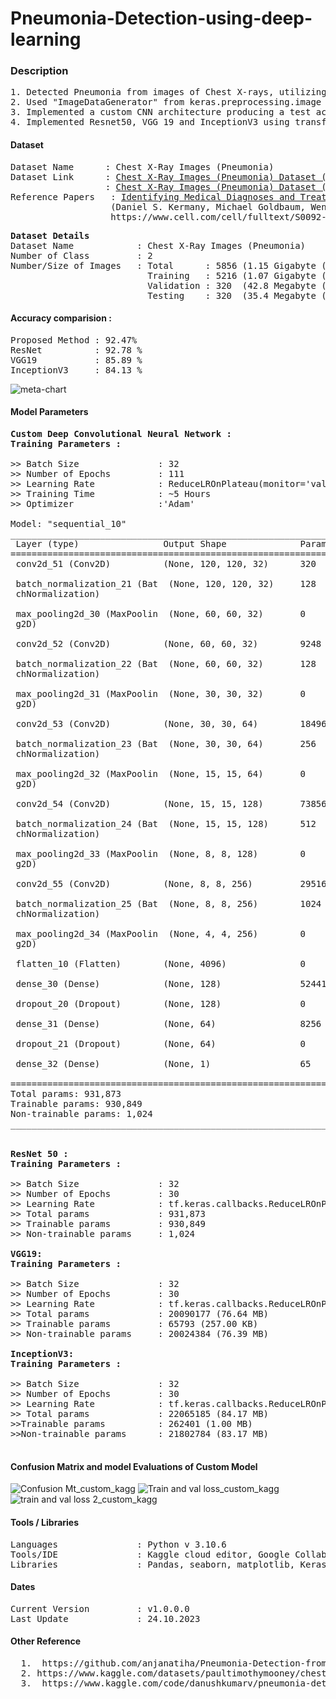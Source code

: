 # Pneumonia-Detection-using-deep-learning

### Description
<pre>
1. Detected Pneumonia from images of Chest X-rays, utilizing the kaggle data set(1.15 GB) to train the model.
2. Used "ImageDataGenerator" from keras.preprocessing.image for Data argumentation
3. Implemented a custom CNN architecture producing a test accuracy of 92.47 % and test loss of 0.39.
4. Implemented Resnet50, VGG 19 and InceptionV3 using transfer learning and compared the results to that of the custom model.
</pre>

#### Dataset
<pre>
Dataset Name      : Chest X-Ray Images (Pneumonia)
Dataset Link      : <a href=https://www.kaggle.com/paultimothymooney/chest-xray-pneumonia>Chest X-Ray Images (Pneumonia) Dataset (Kaggle)</a>
                  : <a href=https://data.mendeley.com/datasets/rscbjbr9sj/2>Chest X-Ray Images (Pneumonia) Dataset (Original Dataset)</a>
Reference Papers   : <a href=https://www.cell.com/cell/fulltext/S0092-8674(18)30154-5>Identifying Medical Diagnoses and Treatable Diseases by Image-Based Deep Learning</a>
                   (Daniel S. Kermany, Michael Goldbaum, Wenjia Cai, M. Anthony Lewis, Huimin Xia, Kang Zhang)
                   https://www.cell.com/cell/fulltext/S0092-8674(18)30154-5
</pre>


<pre>
<b>Dataset Details</b>
Dataset Name            : Chest X-Ray Images (Pneumonia)
Number of Class         : 2
Number/Size of Images   : Total      : 5856 (1.15 Gigabyte (GB))
                          Training   : 5216 (1.07 Gigabyte (GB))
                          Validation : 320  (42.8 Megabyte (MB))
                          Testing    : 320  (35.4 Megabyte (MB))
</pre>

#### Accuracy comparision :
<pre>
Proposed Method : 92.47% 
ResNet          : 92.78 %
VGG19           : 85.89 %
InceptionV3     : 84.13 %
</pre>
![meta-chart](https://github.com/sway-am/Pneumonia-Detection-using-deep-learning/assets/118014263/cf0a986e-5857-4968-aed6-c36d9f021faa)

#### <b>Model Parameters</b>
<pre>
<b>Custom Deep Convolutional Neural Network : </b>
<b>Training Parameters : </b>
  
>> Batch Size               : 32
>> Number of Epochs         : 111
>> Learning Rate            : ReduceLROnPlateau(monitor='val_accuracy', patience = 3,verbose=1, factor=0.5, min_lr=0.0001)
>> Training Time            : ~5 Hours
>> Optimizer                :'Adam'

Model: "sequential_10"
_________________________________________________________________
 Layer (type)                Output Shape              Param #   
=================================================================
 conv2d_51 (Conv2D)          (None, 120, 120, 32)      320       
                                                                 
 batch_normalization_21 (Bat  (None, 120, 120, 32)     128       
 chNormalization)                                                
                                                                 
 max_pooling2d_30 (MaxPoolin  (None, 60, 60, 32)       0         
 g2D)                                                            
                                                                 
 conv2d_52 (Conv2D)          (None, 60, 60, 32)        9248      
                                                                 
 batch_normalization_22 (Bat  (None, 60, 60, 32)       128       
 chNormalization)                                                
                                                                 
 max_pooling2d_31 (MaxPoolin  (None, 30, 30, 32)       0         
 g2D)                                                            
                                                                 
 conv2d_53 (Conv2D)          (None, 30, 30, 64)        18496     
                                                                 
 batch_normalization_23 (Bat  (None, 30, 30, 64)       256       
 chNormalization)                                                
                                                                 
 max_pooling2d_32 (MaxPoolin  (None, 15, 15, 64)       0         
 g2D)                                                            
                                                                 
 conv2d_54 (Conv2D)          (None, 15, 15, 128)       73856     
                                                                 
 batch_normalization_24 (Bat  (None, 15, 15, 128)      512       
 chNormalization)                                                
                                                                 
 max_pooling2d_33 (MaxPoolin  (None, 8, 8, 128)        0         
 g2D)                                                            
                                                                 
 conv2d_55 (Conv2D)          (None, 8, 8, 256)         295168    
                                                                 
 batch_normalization_25 (Bat  (None, 8, 8, 256)        1024      
 chNormalization)                                                
                                                                 
 max_pooling2d_34 (MaxPoolin  (None, 4, 4, 256)        0         
 g2D)                                                            
                                                                 
 flatten_10 (Flatten)        (None, 4096)              0         
                                                                 
 dense_30 (Dense)            (None, 128)               524416    
                                                                 
 dropout_20 (Dropout)        (None, 128)               0         
                                                                 
 dense_31 (Dense)            (None, 64)                8256      
                                                                 
 dropout_21 (Dropout)        (None, 64)                0         
                                                                 
 dense_32 (Dense)            (None, 1)                 65        
                                                                 
=================================================================
Total params: 931,873
Trainable params: 930,849
Non-trainable params: 1,024
_________________________________________________________________


<b>ResNet 50 : </b>
<b>Training Parameters : </b>
  
>> Batch Size               : 32
>> Number of Epochs         : 30
>> Learning Rate            : tf.keras.callbacks.ReduceLROnPlateau(monitor='val_loss', patience=8)
>> Total params             : 931,873
>> Trainable params         : 930,849
>> Non-trainable params     : 1,024

<b>VGG19: </b>
<b>Training Parameters : </b>
  
>> Batch Size               : 32
>> Number of Epochs         : 30
>> Learning Rate            : tf.keras.callbacks.ReduceLROnPlateau(monitor='val_loss', patience=8)
>> Total params             : 20090177 (76.64 MB)
>> Trainable params         : 65793 (257.00 KB)
>> Non-trainable params     : 20024384 (76.39 MB)

<b>InceptionV3: </b>
<b>Training Parameters : </b>
  
>> Batch Size               : 32
>> Number of Epochs         : 30
>> Learning Rate            : tf.keras.callbacks.ReduceLROnPlateau(monitor='val_loss', patience=8)
>> Total params             : 22065185 (84.17 MB)
>>Trainable params          : 262401 (1.00 MB)
>>Non-trainable params      : 21802784 (83.17 MB)
  
</pre>

#### Confusion Matrix and model Evaluations of Custom Model
![Confusion Mt_custom_kagg](https://github.com/sway-am/Pneumonia-Detection-using-deep-learning/assets/118014263/8a0d3d48-fc6a-489b-ab66-d82982c1842c)
![Train and val loss_custom_kagg](https://github.com/sway-am/Pneumonia-Detection-using-deep-learning/assets/118014263/9fb5c220-8614-4d53-a3c2-e5c45bd30993)
![train and val loss 2_custom_kagg](https://github.com/sway-am/Pneumonia-Detection-using-deep-learning/assets/118014263/b8cf9f50-80a9-4c84-9f69-38006173a244)


#### Tools / Libraries
<pre>
Languages               : Python v 3.10.6
Tools/IDE               : Kaggle cloud editor, Google Collabatory
Libraries               : Pandas, seaborn, matplotlib, Keras, TensorFlow, Inception, ImageNet
</pre>

#### Dates
<pre>
Current Version         : v1.0.0.0
Last Update             : 24.10.2023
</pre>

#### Other Reference
<pre>
  1. <href> https://github.com/anjanatiha/Pneumonia-Detection-from-Chest-X-Ray-Images-with-Deep-Learning/tree/master </href>
  2. <href>https://www.kaggle.com/datasets/paultimothymooney/chest-xray-pneumonia/code?datasetId=17810&searchQuery=resnet+&language=Python&tagIds=16580</href>
  3. <href> https://www.kaggle.com/code/danushkumarv/pneumonia-detection-resnet </href>
</pre>
